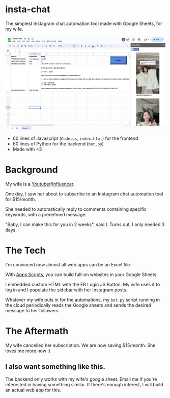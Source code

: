 # insta-chat

The simplest Instagram chat automation tool made with Google Sheets, for my wife.

![screenshot](screenshot.png)

+ 60 lines of Javascript (`Code.gs`, `index.html`) for the frontend
+ 60 lines of Python for the backend (`bot.py`)
+ Made with <3

# Background

My wife is a [Youtuber](https://www.youtube.com/@bambigirltv)/[Influencer](https://www.instagram.com/hi_bambigirl/?hl=en).

One day, I saw her about to subscribe to an Instagram chat automation
tool for $15/month.

She needed to automatically reply to comments containing specific 
keywords, with a predefined message.

"Baby, I can make this for you in 2 weeks", said I. Turns out, I only
needed 3 days.

# The Tech

I'm convinced now almost all web apps can be an Excel file.

With [Apps Scripts](https://developers.google.com/apps-script), 
you can build full-on websites in your Google Sheets.

I embedded custom HTML with the FB Login JS Button. My wife uses it to log in
and I populate the sidebar with her Instagram posts.

Whatever my wife puts in for the automations, my `bot.py` script 
running in the cloud periodically reads the Google sheets and sends
the desired message to her followers.

# The Aftermath

My wife cancelled her subscription. We are now saving $15/month. She loves me more now :) 

## I also want something like this.

The backend only works with my wife's google sheet. Email me if you're interested in having something similar.
If there's enough interest, I will build an actual web app for this.